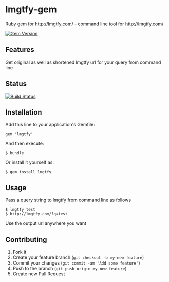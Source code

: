 lmgtfy-gem
==========

Ruby gem for http://lmgtfy.com/ - command line tool for http://lmgtfy.com/

[![Gem Version](https://badge.fury.io/rb/lmgtfy.png)](http://badge.fury.io/rb/lmgtfy)

## Features

Get original as well as shortened lmgtfy url for your query from command line

## Status

[![Build Status](https://travis-ci.org/prathamesh-sonpatki/lmgtfy-gem.png?branch=master)](https://travis-ci.org/prathamesh-sonpatki/lmgtfy-gem)

## Installation

Add this line to your application's Gemfile:

    gem 'lmgtfy'

And then execute:

    $ bundle

Or install it yourself as:

    $ gem install lmgtfy

## Usage

Pass a query string to lmgtfy from command line as follows

    $ lmgtfy test
    $ http://lmgtfy.com/?q=test

Use the output url anywhere you want


## Contributing

1. Fork it
2. Create your feature branch (`git checkout -b my-new-feature`)
3. Commit your changes (`git commit -am 'Add some feature'`)
4. Push to the branch (`git push origin my-new-feature`)
5. Create new Pull Request
